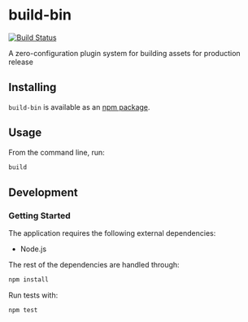 # build-bin
[![Build Status](https://travis-ci.org/vinsonchuong/build-bin.svg?branch=master)](https://travis-ci.org/vinsonchuong/build-bin)

A zero-configuration plugin system for building assets for production release

## Installing
`build-bin` is available as an
[npm package](https://www.npmjs.com/package/build-bin).

## Usage
From the command line, run:
```bash
build
```

## Development
### Getting Started
The application requires the following external dependencies:
* Node.js

The rest of the dependencies are handled through:
```bash
npm install
```

Run tests with:
```bash
npm test
```
